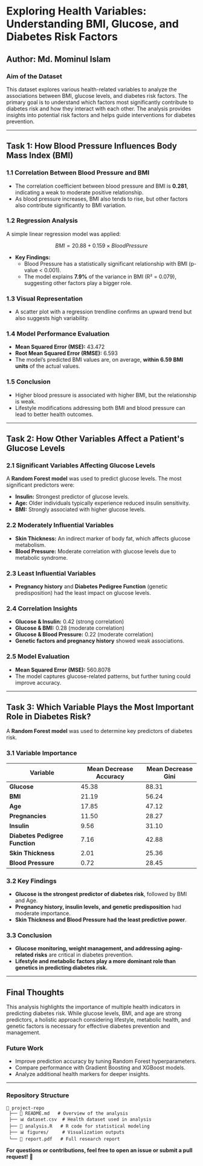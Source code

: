 # Exploring Health Variables: Understanding BMI, Glucose, and Diabetes Risk Factors

## Author: Md. Mominul Islam

### Aim of the Dataset
This dataset explores various health-related variables to analyze the associations between BMI, glucose levels, and diabetes risk factors. The primary goal is to understand which factors most significantly contribute to diabetes risk and how they interact with each other. The analysis provides insights into potential risk factors and helps guide interventions for diabetes prevention.

---

## **Task 1: How Blood Pressure Influences Body Mass Index (BMI)**
### 1.1 Correlation Between Blood Pressure and BMI
- The correlation coefficient between blood pressure and BMI is **0.281**, indicating a weak to moderate positive relationship.
- As blood pressure increases, BMI also tends to rise, but other factors also contribute significantly to BMI variation.

### 1.2 Regression Analysis
A simple linear regression model was applied:
```math
BMI = 20.88 + 0.159 × Blood Pressure
```
- **Key Findings:**
  - Blood Pressure has a statistically significant relationship with BMI (p-value < 0.001).
  - The model explains **7.9%** of the variance in BMI (R² = 0.079), suggesting other factors play a bigger role.

### 1.3 Visual Representation
- A scatter plot with a regression trendline confirms an upward trend but also suggests high variability.

### 1.4 Model Performance Evaluation
- **Mean Squared Error (MSE):** 43.472
- **Root Mean Squared Error (RMSE):** 6.593
- The model’s predicted BMI values are, on average, **within 6.59 BMI units** of the actual values.

### 1.5 Conclusion
- Higher blood pressure is associated with higher BMI, but the relationship is weak.
- Lifestyle modifications addressing both BMI and blood pressure can lead to better health outcomes.

---

## **Task 2: How Other Variables Affect a Patient's Glucose Levels**
### 2.1 Significant Variables Affecting Glucose Levels
A **Random Forest model** was used to predict glucose levels. The most significant predictors were:
- **Insulin:** Strongest predictor of glucose levels.
- **Age:** Older individuals typically experience reduced insulin sensitivity.
- **BMI:** Strongly associated with higher glucose levels.

### 2.2 Moderately Influential Variables
- **Skin Thickness:** An indirect marker of body fat, which affects glucose metabolism.
- **Blood Pressure:** Moderate correlation with glucose levels due to metabolic syndrome.

### 2.3 Least Influential Variables
- **Pregnancy history** and **Diabetes Pedigree Function** (genetic predisposition) had the least impact on glucose levels.

### 2.4 Correlation Insights
- **Glucose & Insulin:** 0.42 (strong correlation)
- **Glucose & BMI:** 0.28 (moderate correlation)
- **Glucose & Blood Pressure:** 0.22 (moderate correlation)
- **Genetic factors and pregnancy history** showed weak associations.

### 2.5 Model Evaluation
- **Mean Squared Error (MSE):** 560.8078
- The model captures glucose-related patterns, but further tuning could improve accuracy.

---

## **Task 3: Which Variable Plays the Most Important Role in Diabetes Risk?**
A **Random Forest model** was used to determine key predictors of diabetes risk.

### 3.1 Variable Importance
| Variable | Mean Decrease Accuracy | Mean Decrease Gini |
|----------|------------------------|--------------------|
| **Glucose** | 45.38 | 88.31 |
| **BMI** | 21.19 | 56.24 |
| **Age** | 17.85 | 47.12 |
| **Pregnancies** | 11.50 | 28.27 |
| **Insulin** | 9.56 | 31.10 |
| **Diabetes Pedigree Function** | 7.16 | 42.88 |
| **Skin Thickness** | 2.01 | 25.36 |
| **Blood Pressure** | 0.72 | 28.45 |

### 3.2 Key Findings
- **Glucose is the strongest predictor of diabetes risk**, followed by BMI and Age.
- **Pregnancy history, insulin levels, and genetic predisposition** had moderate importance.
- **Skin Thickness and Blood Pressure had the least predictive power**.

### 3.3 Conclusion
- **Glucose monitoring, weight management, and addressing aging-related risks** are critical in diabetes prevention.
- **Lifestyle and metabolic factors play a more dominant role than genetics in predicting diabetes risk.**

---

## **Final Thoughts**
This analysis highlights the importance of multiple health indicators in predicting diabetes risk. While glucose levels, BMI, and age are strong predictors, a holistic approach considering lifestyle, metabolic health, and genetic factors is necessary for effective diabetes prevention and management.

### **Future Work**
- Improve prediction accuracy by tuning Random Forest hyperparameters.
- Compare performance with Gradient Boosting and XGBoost models.
- Analyze additional health markers for deeper insights.

---

### **Repository Structure**
```
📂 project-repo
 ├── 📄 README.md   # Overview of the analysis
 ├── 📊 dataset.csv  # Health dataset used in analysis
 ├── 📜 analysis.R   # R code for statistical modeling
 ├── 📊 figures/     # Visualization outputs
 └── 📄 report.pdf   # Full research report
```

**For questions or contributions, feel free to open an issue or submit a pull request!** 🚀
